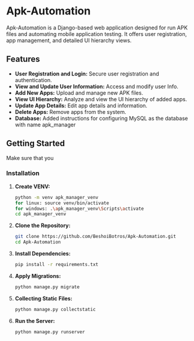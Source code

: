 # Apk-Automation

Apk-Automation is a Django-based web application designed for run APK files and automating mobile application testing. It offers user registration, app management, and detailed UI hierarchy views.

## Features

- **User Registration and Login:** Secure user registration and authentication.
- **View and Update User Information:** Access and modify user Info.
- **Add New Apps:** Upload and manage new APK files.
- **View UI Hierarchy:** Analyze and view the UI hierarchy of added apps.
- **Update App Details:** Edit app details and information.
- **Delete Apps:** Remove apps from the system.
- **Database:** Added instructions for configuring MySQL as the database with name apk_manager

## Getting Started
Make sure that you 
### Installation

1. **Create VENV:**
   ```bash
   python -m venv apk_manager_venv
   for linux: source venv/bin/activate 
   for windows: .\apk_manager_venv\Scripts\activate
   cd apk_manager_venv

2. **Clone the Repository:**

   ```bash
   git clone https://github.com/BeshoiBotros/Apk-Automation.git
   cd Apk-Automation


3. **Install Dependencies:**
   ```bash
   pip install -r requirements.txt

4. **Apply Migrations:**
   ```bash
   python manage.py migrate

5. **Collecting Static Files:**
   ```bash
   python manage.py collectstatic

6. **Run the Server:**
   ```bash
   python manage.py runserver

